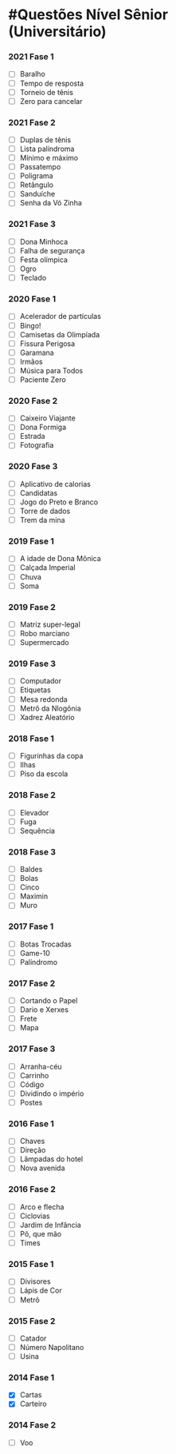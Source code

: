 # #Questões Nível Sênior (Universitário)

### 2021 Fase 1

- [ ] Baralho
- [ ] Tempo de resposta
- [ ] Torneio de tênis
- [ ] Zero para cancelar

### 2021 Fase 2

- [ ] Duplas de tênis
- [ ] Lista palíndroma
- [ ] Mínimo e máximo
- [ ] Passatempo
- [ ] Poligrama
- [ ] Retângulo
- [ ] Sanduíche
- [ ] Senha da Vó Zinha

### 2021 Fase 3

- [ ] Dona Minhoca
- [ ] Falha de segurança
- [ ] Festa olímpica
- [ ] Ogro
- [ ] Teclado

### 2020 Fase 1
- [ ] Acelerador de partículas
- [ ] Bingo!
- [ ] Camisetas da Olimpíada
- [ ] Fissura Perigosa
- [ ] Garamana
- [ ] Irmãos
- [ ] Música para Todos
- [ ] Paciente Zero

### 2020 Fase 2

- [ ] Caixeiro Viajante
- [ ] Dona Formiga
- [ ] Estrada
- [ ] Fotografia

### 2020 Fase 3

- [ ] Aplicativo de calorias
- [ ] Candidatas
- [ ] Jogo do Preto e Branco
- [ ] Torre de dados
- [ ] Trem da mina

### 2019 Fase 1

- [ ] A idade de Dona Mônica
- [ ] Calçada Imperial
- [ ] Chuva
- [ ] Soma

### 2019 Fase 2

- [ ] Matriz super-legal
- [ ] Robo marciano
- [ ] Supermercado

### 2019 Fase 3

- [ ] Computador
- [ ] Etiquetas
- [ ] Mesa redonda
- [ ] Metrô da Nlogônia
- [ ] Xadrez Aleatório

### 2018 Fase 1

- [ ] Figurinhas da copa
- [ ] Ilhas
- [ ] Piso da escola

### 2018 Fase 2

- [ ] Elevador
- [ ] Fuga
- [ ] Sequência

### 2018 Fase 3

- [ ] Baldes
- [ ] Bolas
- [ ] Cinco
- [ ] Maximin
- [ ] Muro

### 2017 Fase 1

- [ ] Botas Trocadas
- [ ] Game-10
- [ ] Palíndromo

### 2017 Fase 2

- [ ] Cortando o Papel
- [ ] Dario e Xerxes
- [ ] Frete
- [ ] Mapa

### 2017 Fase 3

- [ ] Arranha-céu
- [ ] Carrinho
- [ ] Código
- [ ] Dividindo o império
- [ ] Postes

### 2016 Fase 1

- [ ] Chaves
- [ ] Direção
- [ ] Lâmpadas do hotel
- [ ] Nova avenida

### 2016 Fase 2

- [ ] Arco e flecha
- [ ] Ciclovias
- [ ] Jardim de Infância
- [ ] Pô, que mão
- [ ] Times

### 2015 Fase 1

- [ ] Divisores
- [ ] Lápis de Cor
- [ ] Metrô

### 2015 Fase 2

- [ ] Catador
- [ ] Número Napolitano
- [ ] Usina

### 2014 Fase 1

- [x] Cartas
- [x] Carteiro

### 2014 Fase 2
- [ ] Voo
